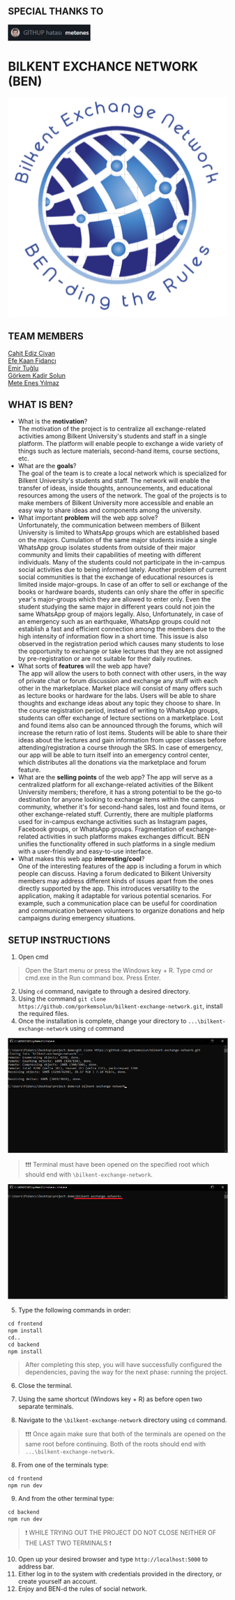## SPECIAL THANKS TO

![](readme-res/sponsors.jpg) <br>

# BILKENT EXCHANCE NETWORK (BEN)

![](readme-res/logo.png) <br>

## TEAM MEMBERS

[Cahit Ediz Civan](https://github.com/Edizc) <br>
[Efe Kaan Fidancı](https://github.com/EfeKN) <br>
[Emir Tuğlu](https://github.com/emirtuglu) <br>
[Görkem Kadir Solun](https://github.com/gorkemsolun) <br>
[Mete Enes Yılmaz](https://github.com/metenes) <br>

## WHAT IS BEN?

- What is the **motivation**? <br>
  The motivation of the project is to centralize all exchange-related activities among Bilkent University's students and staff in a single platform. The platform will enable people to exchange a wide variety of things such as lecture materials, second-hand items, course sections, etc.
- What are the **goals**? <br>
  The goal of the team is to create a local network which is specialized for Bilkent University's students and staff. The network will enable the transfer of ideas, inside thoughts, announcements, and educational resources among the users of the network. The goal of the projects is to make members of Bilkent University more accessible and enable an easy way to share ideas and components among the university.
- What important **problem** will the web app solve? <br>
  Unfortunately, the communication between members of Bilkent University is limited to WhatsApp groups which are established based on the majors. Cumulation of the same major students inside a single WhatsApp group isolates students from outside of their major community and limits their capabilities of meeting with different individuals. Many of the students could not participate in the in-campus social activities due to being informed lately. Another problem of current social communities is that the exchange of educational resources is limited inside major-groups. In case of an offer to sell or exchange of the books or hardware boards, students can only share the offer in specific year's major-groups which they are allowed to enter only. Even the student studying the same major in different years could not join the same WhatsApp group of majors legally. Also, Unfortunately, in case of an emergency such as an earthquake, WhatsApp groups could not establish a fast and efficient connection among the members due to the high intensity of information flow in a short time. This issue is also observed in the registration period which causes many students to lose the opportunity to exchange or take lectures that they are not assigned by pre-registration or are not suitable for their daily routines.
- What sorts of **features** will the web app have? <br>
  The app will allow the users to both connect with other users, in the way of private chat or forum discussion and exchange any stuff with each other in the marketplace. Market place will consist of many offers such as lecture books or hardware for the labs. Users will be able to share thoughts and exchange ideas about any topic they choose to share. In the course registration period, instead of writing to WhatsApp groups, students can offer exchange of lecture sections on a marketplace. Lost and found items also can be announced through the forums, which will increase the return ratio of lost items. Students will be able to share their ideas about the lectures and gain information from upper classes before attending/registration a course through the SRS. In case of emergency, our app will be able to turn itself into an emergency control center, which distributes all the donations via the marketplace and forum feature.
- What are the **selling points** of the web app? <be>
  The app will serve as a centralized platform for all exchange-related activities of the Bilkent University members; therefore, it has a strong potential to be the go-to destination for anyone looking to exchange items within the campus community, whether it's for second-hand sales, lost and found items, or other exchange-related stuff. Currently, there are multiple platforms used for in-campus exchange activities such as Instagram pages, Facebook groups, or WhatsApp groups. Fragmentation of exchange-related activities in such platforms makes exchanges difficult. BEN unifies the functionality offered in such platforms in a single medium with a user-friendly and easy-to-use interface.
- What makes this web app **interesting/cool**? <br>
  One of the interesting features of the app is including a forum in which people can discuss. Having a forum dedicated to Bilkent University members may address different kinds of issues apart from the ones directly supported by the app. This introduces versatility to the application, making it adaptable for various potential scenarios. For example, such a communication place can be useful for coordination and communication between volunteers to organize donations and help campaigns during emergency situations.

## SETUP INSTRUCTIONS

1. Open cmd <br>

> Open the Start menu or press the Windows key + R. Type cmd or cmd.exe in the Run command box. Press Enter. <br>

2. Using `cd` command, navigate to through a desired directory. <br>
3. Using the command `git clone https://github.com/gorkemsolun/bilkent-exchange-network.git`, install the required files. <br>
4. Once the installation is complete, change your directory to `...\bilkent-exchange-network` using `cd` command <br>

![](readme-res/cd-com.png) <br>

> ❗❗❗ Terminal must have been opened on the specified root which should end with `\bilkent-exchange-network`. <br>

![](readme-res/root-red.png) <br>

5. Type the following commands in order: <br>

```
cd frontend
npm install
cd..
cd backend
npm install
```

> After completing this step, you will have successfully configured the dependencies, paving the way for the next phase: running the project. <br>

6. Close the terminal. <br>

7. Using the same shortcut (Windows key + R) as before open two separate terminals. <br>

8. Navigate to the `\bilkent-exchange-network` directory using `cd` command.

> ❗❗❗ Once again make sure that both of the terminals are opened on the same root before continuing. Both of the roots should end with `...\bilkent-exchange-network`. <br>

8. From one of the terminals type: <br>

```
cd frontend
npm run dev
```

9. And from the other terminal type:

```
cd backend
npm run dev
```

> ❗ WHILE TRYING OUT THE PROJECT DO NOT CLOSE NEITHER OF THE LAST TWO TERMINALS ❗ <br>

10. Open up your desired browser and type `http://localhost:5000` to address bar. <br>
11. Either log in to the system with credentials provided in the directory, or create yourself an account. <br>
12. Enjoy and BEN-d the rules of social network. <br>
